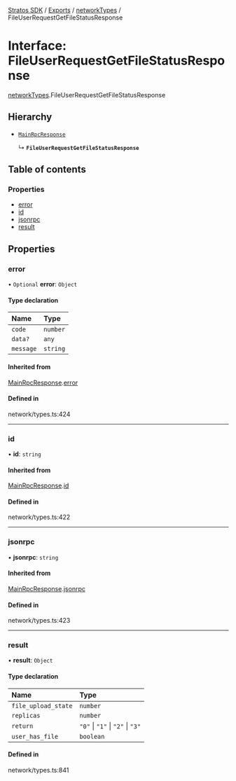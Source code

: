[Stratos SDK](../README.md) / [Exports](../modules.md) / [networkTypes](../modules/networkTypes.md) / FileUserRequestGetFileStatusResponse

# Interface: FileUserRequestGetFileStatusResponse

[networkTypes](../modules/networkTypes.md).FileUserRequestGetFileStatusResponse

## Hierarchy

- [`MainRpcResponse`](networkTypes.MainRpcResponse.md)

  ↳ **`FileUserRequestGetFileStatusResponse`**

## Table of contents

### Properties

- [error](networkTypes.FileUserRequestGetFileStatusResponse.md#error)
- [id](networkTypes.FileUserRequestGetFileStatusResponse.md#id)
- [jsonrpc](networkTypes.FileUserRequestGetFileStatusResponse.md#jsonrpc)
- [result](networkTypes.FileUserRequestGetFileStatusResponse.md#result)

## Properties

### error

• `Optional` **error**: `Object`

#### Type declaration

| Name | Type |
| :------ | :------ |
| `code` | `number` |
| `data?` | `any` |
| `message` | `string` |

#### Inherited from

[MainRpcResponse](networkTypes.MainRpcResponse.md).[error](networkTypes.MainRpcResponse.md#error)

#### Defined in

network/types.ts:424

___

### id

• **id**: `string`

#### Inherited from

[MainRpcResponse](networkTypes.MainRpcResponse.md).[id](networkTypes.MainRpcResponse.md#id)

#### Defined in

network/types.ts:422

___

### jsonrpc

• **jsonrpc**: `string`

#### Inherited from

[MainRpcResponse](networkTypes.MainRpcResponse.md).[jsonrpc](networkTypes.MainRpcResponse.md#jsonrpc)

#### Defined in

network/types.ts:423

___

### result

• **result**: `Object`

#### Type declaration

| Name | Type |
| :------ | :------ |
| `file_upload_state` | `number` |
| `replicas` | `number` |
| `return` | ``"0"`` \| ``"1"`` \| ``"2"`` \| ``"3"`` |
| `user_has_file` | `boolean` |

#### Defined in

network/types.ts:841
